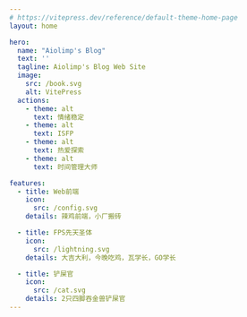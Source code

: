 ```yaml
---
# https://vitepress.dev/reference/default-theme-home-page
layout: home

hero:
  name: "Aiolimp's Blog"
  text: ''
  tagline: Aiolimp's Blog Web Site
  image:
    src: /book.svg
    alt: VitePress
  actions:
    - theme: alt
      text: 情绪稳定
    - theme: alt
      text: ISFP
    - theme: alt
      text: 热爱探索
    - theme: alt
      text: 时间管理大师

features:
  - title: Web前端
    icon:
      src: /config.svg
    details: 辣鸡前端，小厂搬砖

  - title: FPS先天圣体
    icon:
      src: /lightning.svg
    details: 大吉大利，今晚吃鸡，瓦学长，GO学长

  - title: 铲屎官
    icon:
      src: /cat.svg
    details: 2只四脚吞金兽铲屎官
---
```


<!-- <VisitorPanel></VisitorPanel> -->
<confetti />
